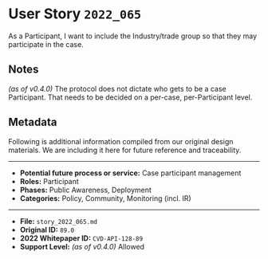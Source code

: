 
# User Story `2022_065` #

As a Participant, I want to include the Industry/trade group so that they may participate in the case.

## Notes ##

*(as of v0.4.0)*
The protocol does not dictate who gets to be a case Participant. That needs to be decided on a per-case, per-Participant level.


## Metadata ##

Following is additional information compiled from our original design materials.
We are including it here for future reference and traceability.

---

- **Potential future process or service:** Case participant management
- **Roles:** Participant
- **Phases:** Public Awareness, Deployment
- **Categories:** Policy, Community, Monitoring (incl. IR)

---

- **File:** `story_2022_065.md`
- **Original ID:** `89.0`
- **2022 Whitepaper ID:** `CVD-API-128-89`
- **Support Level:** *(as of v0.4.0)* Allowed
